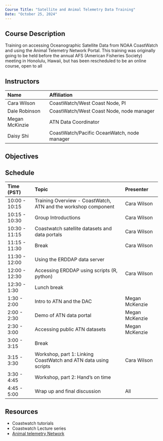 ```yaml
---
Course Title: "Satellite and Animal Telemetry Data Training"
Date: "October 25, 2024"
---
```



## Course Description
Training on accessing Oceanographic Satellite Data from NOAA CoastWatch
and using the Animal Telemetry Network Portal.  This training was originally going to be held before
the annual AFS (American Fisheries Society) meeting in Honolulu, Hawaii, but has been rescheduled to be an online course, open to all 
 
## Instructors

 | Name              | Affiliation                    | 
 |:-----------------|:-----------------------------------------------------------------------------|
 | Cara Wilson       | CoastWatch/West Coast Node, PI |
 | Dale Robinson     | CoastWatch/West Coast Node, node manager |
 | Megan McKinzie    | ATN Data Coordinator |
 | Daisy Shi         | CoastWatch/Pacific OceanWatch, node manager |
    
## Objectives
 
## Schedule

| Time (PST)      | Topic                                                                         | Presenter                    |
|:-------------|:-----------------------------------------------------------------------------|:----------------------------|
| 10:00 - 10:15   | Training  Overview - CoastWatch, ATN and the workshop component             | Cara Wilson       | 
| 10:15 - 10:30   |  Group Introductions                    | Cara Wilson       |
| 10:30 - 11:15  | Coastwatch satellite datasets and data portals                     | Cara Wilson       |
| 11:15 - 11:30 |   Break                                                     | Cara Wilson       |
| 11:30 - 12:00 | Using the ERDDAP data server                                                                               |                   |
| 12:00 - 12:30 | Accessing ERDDAP using scripts (R, python)                                         | Cara Wilson       |
| 12:30 - 1:30  | Lunch break                                                           |                   |  
| 1:30 - 2:00   | Intro to ATN and the DAC                                                           | Megan McKenzie    |
| 2:00 - 2:30   | Demo of ATN data portal                                                            | Megan McKenzie    |
| 2:30 - 3:00   | Accessing public ATN datasets                                                      | Megan McKenzie    |
| 3:00 - 3:15   | Break                                                                              |                   |
| 3:15 - 3:30   | Workshop, part 1: Linking CoastWatch and ATN data using scripts                    | Cara Wilson       |
| 3:30 - 4:45   | Workshop, part 2: Hand’s on time                                                   |                   |
| 4:45 - 5:00   | Wrap up and final discussion                                                       | All               |


## Resources
- Coastwatch tutorials
- Coastwatch Lecture series
- [Animal telemetry Network](https://portal.atn.ioos.us/)
